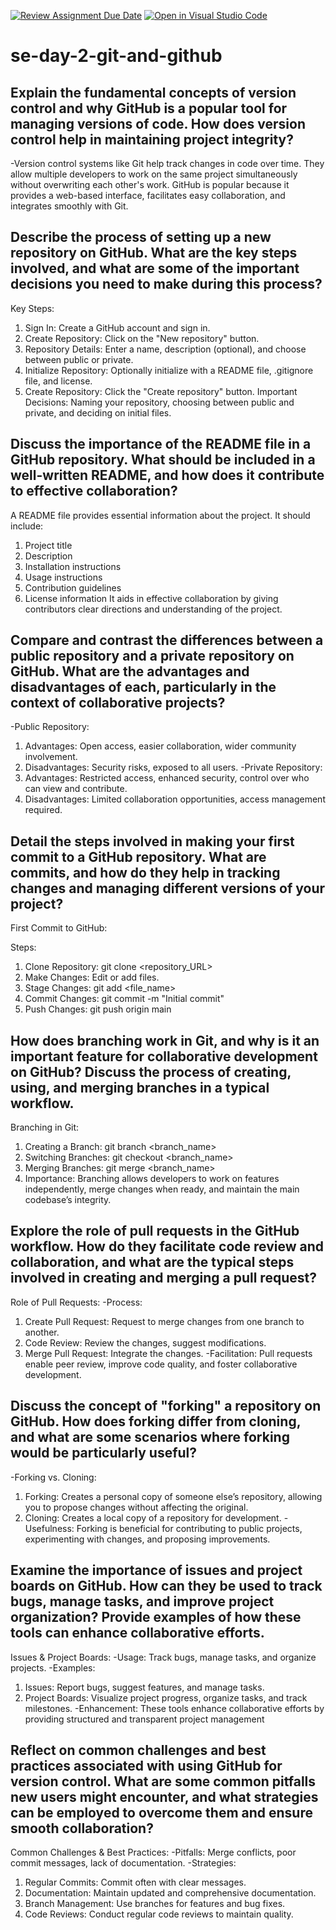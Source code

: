 [![Review Assignment Due Date](https://classroom.github.com/assets/deadline-readme-button-22041afd0340ce965d47ae6ef1cefeee28c7c493a6346c4f15d667ab976d596c.svg)](https://classroom.github.com/a/8wgCKhpZ)
[![Open in Visual Studio Code](https://classroom.github.com/assets/open-in-vscode-2e0aaae1b6195c2367325f4f02e2d04e9abb55f0b24a779b69b11b9e10269abc.svg)](https://classroom.github.com/online_ide?assignment_repo_id=18443133&assignment_repo_type=AssignmentRepo)
# se-day-2-git-and-github
## Explain the fundamental concepts of version control and why GitHub is a popular tool for managing versions of code. How does version control help in maintaining project integrity?
-Version control systems like Git help track changes in code over time. They allow multiple developers to work on the same project simultaneously without overwriting each other's work. GitHub is popular because it provides a web-based interface, facilitates easy collaboration, and integrates smoothly with Git.

## Describe the process of setting up a new repository on GitHub. What are the key steps involved, and what are some of the important decisions you need to make during this process?
Key Steps:
1. Sign In: Create a GitHub account and sign in.
2. Create Repository: Click on the "New repository" button.
3. Repository Details: Enter a name, description (optional), and choose between public or private.
4. Initialize Repository: Optionally initialize with a README file, .gitignore file, and license.
5. Create Repository: Click the "Create repository" button.
Important Decisions: Naming your repository, choosing between public and private, and deciding on initial files.

## Discuss the importance of the README file in a GitHub repository. What should be included in a well-written README, and how does it contribute to effective collaboration?
A README file provides essential information about the project. It should include:
1. Project title
2. Description
3. Installation instructions
4. Usage instructions
5. Contribution guidelines
6. License information
It aids in effective collaboration by giving contributors clear directions and understanding of the project.

## Compare and contrast the differences between a public repository and a private repository on GitHub. What are the advantages and disadvantages of each, particularly in the context of collaborative projects?
-Public Repository:
1. Advantages: Open access, easier collaboration, wider community involvement.
2. Disadvantages: Security risks, exposed to all users.
-Private Repository:
1. Advantages: Restricted access, enhanced security, control over who can view and contribute.
2. Disadvantages: Limited collaboration opportunities, access management required.
   
## Detail the steps involved in making your first commit to a GitHub repository. What are commits, and how do they help in tracking changes and managing different versions of your project?
First Commit to GitHub:

Steps:
1. Clone Repository: git clone <repository_URL>
2. Make Changes: Edit or add files.
3. Stage Changes: git add <file_name>
4. Commit Changes: git commit -m "Initial commit"
5. Push Changes: git push origin main
   
## How does branching work in Git, and why is it an important feature for collaborative development on GitHub? Discuss the process of creating, using, and merging branches in a typical workflow.
Branching in Git:
1. Creating a Branch: git branch <branch_name>
2. Switching Branches: git checkout <branch_name>
3. Merging Branches: git merge <branch_name>
4. Importance: Branching allows developers to work on features independently, merge changes when ready, and maintain the main codebase’s integrity.
   
## Explore the role of pull requests in the GitHub workflow. How do they facilitate code review and collaboration, and what are the typical steps involved in creating and merging a pull request?
Role of Pull Requests:
-Process:
1. Create Pull Request: Request to merge changes from one branch to another.
2. Code Review: Review the changes, suggest modifications.
3. Merge Pull Request: Integrate the changes.
-Facilitation: Pull requests enable peer review, improve code quality, and foster collaborative development.

## Discuss the concept of "forking" a repository on GitHub. How does forking differ from cloning, and what are some scenarios where forking would be particularly useful?
-Forking vs. Cloning:
1. Forking: Creates a personal copy of someone else’s repository, allowing you to propose changes without affecting the original.
2. Cloning: Creates a local copy of a repository for development.
-Usefulness: Forking is beneficial for contributing to public projects, experimenting with changes, and proposing improvements.

## Examine the importance of issues and project boards on GitHub. How can they be used to track bugs, manage tasks, and improve project organization? Provide examples of how these tools can enhance collaborative efforts.
Issues & Project Boards:
-Usage: Track bugs, manage tasks, and organize projects.
-Examples:
1. Issues: Report bugs, suggest features, and manage tasks.
2. Project Boards: Visualize project progress, organize tasks, and track milestones.
-Enhancement: These tools enhance collaborative efforts by providing structured and transparent project management

## Reflect on common challenges and best practices associated with using GitHub for version control. What are some common pitfalls new users might encounter, and what strategies can be employed to overcome them and ensure smooth collaboration?
Common Challenges & Best Practices:
-Pitfalls: Merge conflicts, poor commit messages, lack of documentation.
-Strategies:
1. Regular Commits: Commit often with clear messages.
2. Documentation: Maintain updated and comprehensive documentation.
3. Branch Management: Use branches for features and bug fixes.
4. Code Reviews: Conduct regular code reviews to maintain quality.
